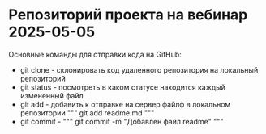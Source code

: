 # Репозиторий проекта на вебинар 2025-05-05
Основные команды для отправки кода на GitHub:
- git clone - склонировать код удаленного репозитория на локальный репозиторий
- git status - посмотреть в каком статусе находится каждый измененный файл
- git add - добавить к отправке на сервер файлф в локальном репозитории
"""
git add readme.md
"""
- git commit - 
"""
git commit -m "Добавлен файл readme"
"""